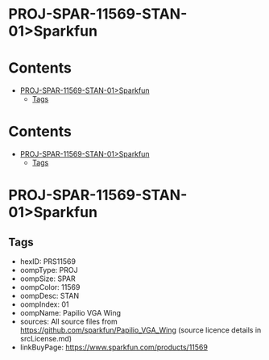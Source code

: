 
PROJ-SPAR-11569-STAN-01>Sparkfun
================================

Contents
========

* [PROJ-SPAR-11569-STAN-01>Sparkfun](#proj-spar-11569-stan-01sparkfun)
	* [Tags](#tags)

Contents
========

* [PROJ-SPAR-11569-STAN-01>Sparkfun](#proj-spar-11569-stan-01sparkfun)
	* [Tags](#tags)

# PROJ-SPAR-11569-STAN-01>Sparkfun

## Tags

- hexID: PRS11569
- oompType: PROJ
- oompSize: SPAR
- oompColor: 11569
- oompDesc: STAN
- oompIndex: 01
- oompName: Papilio VGA Wing
- sources: All source files from https://github.com/sparkfun/Papilio_VGA_Wing (source licence details in srcLicense.md)
- linkBuyPage: https://www.sparkfun.com/products/11569
